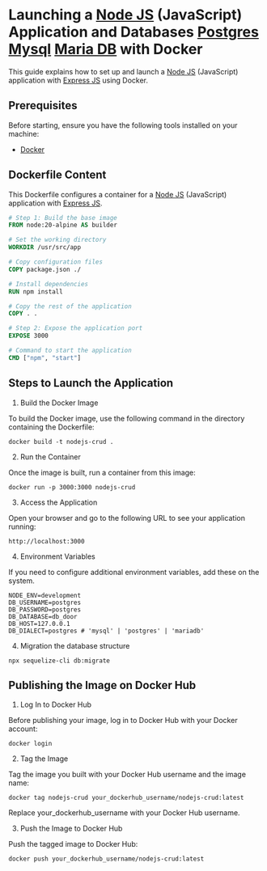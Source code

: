 # Launching a [Node JS](https://nodejs.org) (JavaScript) Application and Databases [Postgres](https://www.postgresql.org) [Mysql](https://www.mysql.com) [Maria DB](https://mariadb.org/) with Docker

This guide explains how to set up and launch a [Node JS](https://nodejs.org) (JavaScript) application with [Express JS](https://expressjs.com) using Docker.

## Prerequisites

Before starting, ensure you have the following tools installed on your machine:

- [Docker](https://www.docker.com/products/docker-desktop)

## Dockerfile Content

This Dockerfile configures a container for a [Node JS](https://nodejs.org) (JavaScript) application with [Express JS](https://expressjs.com).

```Dockerfile
# Step 1: Build the base image
FROM node:20-alpine AS builder

# Set the working directory
WORKDIR /usr/src/app

# Copy configuration files
COPY package.json ./

# Install dependencies
RUN npm install

# Copy the rest of the application
COPY . .

# Step 2: Expose the application port
EXPOSE 3000

# Command to start the application
CMD ["npm", "start"]

```
## Steps to Launch the Application

1. Build the Docker Image

To build the Docker image, use the following command in the directory containing the Dockerfile:

```
docker build -t nodejs-crud .
```

2. Run the Container

Once the image is built, run a container from this image:

```
docker run -p 3000:3000 nodejs-crud
```

3. Access the Application

Open your browser and go to the following URL to see your application running:

```
http://localhost:3000
```

4. Environment Variables

If you need to configure additional environment variables, add these on the system.

```
NODE_ENV=development
DB_USERNAME=postgres
DB_PASSWORD=postgres
DB_DATABASE=db_door
DB_HOST=127.0.0.1
DB_DIALECT=postgres # 'mysql' | 'postgres' | 'mariadb'
```

4. Migration the database structure
```
npx sequelize-cli db:migrate
```

## Publishing the Image on Docker Hub

1. Log In to Docker Hub

Before publishing your image, log in to Docker Hub with your Docker account:

```
docker login
```

2. Tag the Image

Tag the image you built with your Docker Hub username and the image name:

```
docker tag nodejs-crud your_dockerhub_username/nodejs-crud:latest
```
Replace your_dockerhub_username with your Docker Hub username.

3. Push the Image to Docker Hub

Push the tagged image to Docker Hub:

```
docker push your_dockerhub_username/nodejs-crud:latest
```